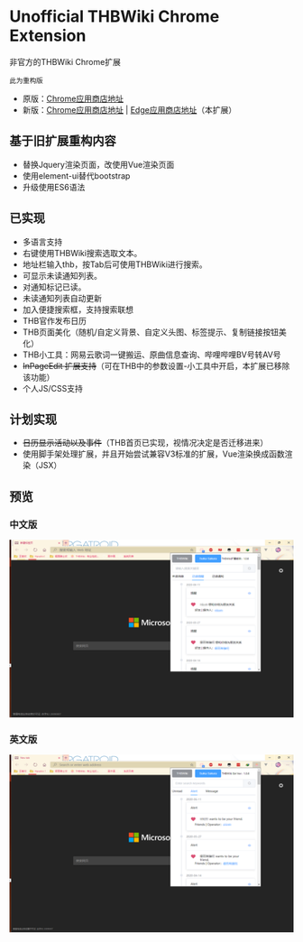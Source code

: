 # Unofficial THBWiki Chrome Extension

非官方的THBWiki Chrome扩展

`此为重构版`

* 原版：[Chrome应用商店地址](https://chrome.google.com/webstore/detail/thbwiki-ext/calbmbmnknigdlkgioncbphnlelogplc)
* 新版：[Chrome应用商店地址](https://chrome.google.com/webstore/detail/%E6%88%91%E7%9A%84thbwiki/lnkednmkgfdplofejofihipleepenmcg) | [Edge应用商店地址](https://microsoftedge.microsoft.com/addons/detail/%E6%88%91%E7%9A%84thbwiki/kedhgbnbdipdblihompogcbbodbagfng)（本扩展）

## 基于旧扩展重构内容

* 替换Jquery渲染页面，改使用Vue渲染页面
* 使用element-ui替代bootstrap
* 升级使用ES6语法


## 已实现

* 多语言支持
* 右键使用THBWiki搜索选取文本。
* 地址栏输入thb，按Tab后可使用THBWiki进行搜索。
* 可显示未读通知列表。
* 对通知标记已读。
* 未读通知列表自动更新
* 加入便捷搜索框，支持搜索联想
* THB官作发布日历
* THB页面美化（随机/自定义背景、自定义头图、标签提示、复制链接按钮美化）
* THB小工具：网易云歌词一键搬运、原曲信息查询、哔哩哔哩BV号转AV号
* <del>InPageEdit 扩展支持</del>（可在THB中的参数设置-小工具中开启，本扩展已移除该功能）
* 个人JS/CSS支持

## 计划实现

* <del>日历显示活动以及事件</del>（THB首页已实现，视情况决定是否迁移进来）
* 使用脚手架处理扩展，并且开始尝试兼容V3标准的扩展，Vue渲染换成函数渲染（JSX）

## 预览

### 中文版

![Image text](master.png)

### 英文版

![Image text](master_EN.png)
